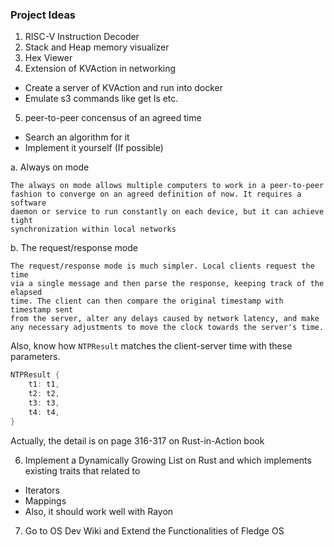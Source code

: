 ### Project Ideas

1. RISC-V Instruction Decoder
2. Stack and Heap memory visualizer
3. Hex Viewer
4. Extension of KVAction in networking
- Create a server of KVAction and run into docker
- Emulate s3 commands like get ls etc.

5. peer-to-peer concensus of an agreed time
- Search an algorithm for it
- Implement it yourself (If possible)

a. Always on mode

```
The always on mode allows multiple computers to work in a peer-to-peer
fashion to converge on an agreed definition of now. It requires a software
daemon or service to run constantly on each device, but it can achieve tight
synchronization within local networks
```

b. The request/response mode
```
The request/response mode is much simpler. Local clients request the time
via a single message and then parse the response, keeping track of the elapsed
time. The client can then compare the original timestamp with timestamp sent
from the server, alter any delays caused by network latency, and make 
any necessary adjustments to move the clock towards the server's time.
```

Also, know how `NTPResult` matches the client-server time with these parameters.

```rust
NTPResult {
    t1: t1,
    t2: t2,
    t3: t3,
    t4: t4,
}
```

Actually, the detail is on page 316-317 on Rust-in-Action book

6. Implement a Dynamically Growing List on Rust and which implements existing traits that related to  
- Iterators
- Mappings
- Also, it should work well with Rayon


7. Go to OS Dev Wiki and Extend the Functionalities of Fledge OS 
